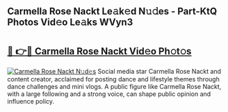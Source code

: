 ## Carmella Rose Nackt Le𝚊k𝚎d N𝚞𝚍es - Part-KtQ Photos Vid𝚎o Le𝚊ks WVyn3

# <h2><a href="http://fb015j.evod.top/?m=Carmella+Rose+Nackt">🔗 👉🔴 Carmella Rose Nackt Vid𝚎o Ph𝚘t𝚘s</a></h2>

[![Carmella Rose Nackt N𝚞d𝚎s](https://i.imgur.com/8V9OHl7.gif)](http://fb015j.evod.top/?m=Carmella+Rose+Nackt)
Social media star Carmella Rose Nackt and content creator, acclaimed for posting dance and lifestyle themes through dance challenges and mini vlogs. A public figure like Carmella Rose Nackt, with a large following and a strong voice, can shape public opinion and influence policy. 
